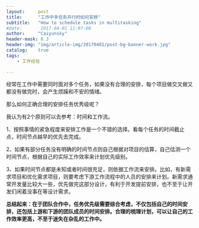 ```yaml
---
layout:     post
title:      "工作中多任务并行时如何安排"
subtitle:   "How to schedule tasks in multitasking"
#date:       2017-04-01 11:07:00
author:     "Caiyunsky"
header-mask: 0.3
header-img: "img/article-img/20170401/post-bg-banner-work.jpg"
catalog:    true
tags:
    - 工作经验
    
---
```


经常在工作中需要同时面对多个任务，如果没有合理的安排，每个项目做交叉做又都没有做完时，会产生烦躁和不安的情绪。

那么如何正确合理的安排任务优秀级呢？

我认为有2个原则可以去参考：时间和工作流。

1、按照事情的紧急程度来安排工作是一个不错的选择。看每个任务的时间截止点，时间节点越早的优先去完成。

2、如果有部分任务没有明确的时间节点则自己根据对项目的估算，自己估测一个时间节点，根据自己的实际工作效率来计划优先级别。

3、如果时间节点都是未知或者时间很充足，则依据工作流来安排。比如，有新需求项目和优化需求项目，则要考虑下游工作流程中的人员的安排来计划。新需求通常开发量比较大一些，优先做完这部分设计，有利于开发提前安排，也不至于让开发们闲着没事在等设计需求。

**总结起来：在于团队合作中，任务优先级需要综合考虑，不仅包括自己的时间安排，还包括上游和下游的团队成员的时间安排。合理的梳理计划，可以让自己的工作效率更高，不至于迷失在杂乱的工作中。**

